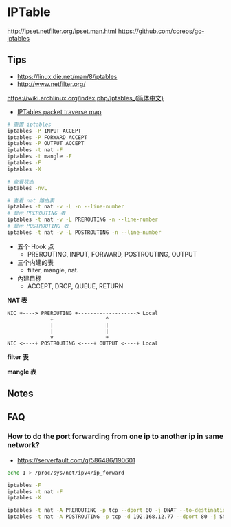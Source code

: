 # IPTable

http://ipset.netfilter.org/ipset.man.html
https://github.com/coreos/go-iptables

## Tips
* https://linux.die.net/man/8/iptables
* http://www.netfilter.org/

https://wiki.archlinux.org/index.php/Iptables_(简体中文)

* [IPTables packet traverse map](http://www.adminsehow.com/2011/09/iptables-packet-traverse-map/)


```bash
# 重置 iptables
iptables -P INPUT ACCEPT
iptables -P FORWARD ACCEPT
iptables -P OUTPUT ACCEPT
iptables -t nat -F
iptables -t mangle -F
iptables -F
iptables -X

# 查看状态
iptables -nvL

# 查看 nat 路由表
iptables -t nat -v -L -n --line-number
# 显示 PREROUTING 表
iptables -t nat -v -L PREROUTING -n --line-number
# 显示 POSTROUTING 表
iptables -t nat -v -L POSTROUTING -n --line-number
```


* 五个 Hook 点
  * PREROUTING, INPUT, FORWARD, POSTROUTING, OUTPUT
* 三个内建的表
  * filter, mangle, nat.
* 內建目标
  * ACCEPT, DROP, QUEUE, RETURN

__NAT 表__
```
NIC +----> PREROUTING +-------------------> Local
              +                 ^
              |                 |
              |                 |
              v                 +
NIC <----+ POSTROUTING <----+ OUTPUT <----+ Local
```

__filter 表__

__mangle 表__


## Notes

## FAQ

### How to do the port forwarding from one ip to another ip in same network?
* https://serverfault.com/q/586486/190601


```bash
echo 1 > /proc/sys/net/ipv4/ip_forward

iptables -F
iptables -t nat -F
iptables -X

iptables -t nat -A PREROUTING -p tcp --dport 80 -j DNAT --to-destination 192.168.12.77:80
iptables -t nat -A POSTROUTING -p tcp -d 192.168.12.77 --dport 80 -j SNAT --to-source 192.168.12.87
```
